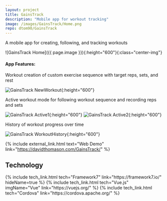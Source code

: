 ```yaml
---
layout: project
title: GainsTrack
description: "Mobile app for workout tracking"
image: /images/GainsTrack/Home.png
repo: dtom90/GainsTrack
---
```

A mobile app for creating, following, and tracking workouts

![GainsTrack Home]({{ page.image }}){:height="600"}{:class="center-img"}

#### App Features:
Workout creation of custom exercise sequence with target reps, sets, and rest

![GainsTrack NewWorkout](/images/GainsTrack/NewWorkout.png){:height="600"}

Active workout mode for following workout sequence and recording reps and sets

![GainsTrack Active1](/images/GainsTrack/Active1.png){:height="600"}
![GainsTrack Active2](/images/GainsTrack/Active2.png){:height="600"}

History of workout progress over time

![GainsTrack WorkoutHistory](/images/GainsTrack/WorkoutHistory.png){:height="600"}

{% include external_link.html text="Web Demo" link="https://davidthomason.com/GainsTrack/" %}

## Technology

<div class="flex">
{% include tech_link.html tech="Framework7" link="https://framework7.io/" hideName=true %}
{% include tech_link.html tech="Vue.js" imgName="Vue" link="https://vuejs.org/" %}
{% include tech_link.html tech="Cordova" link="https://cordova.apache.org/" %}
</div>